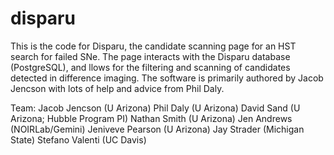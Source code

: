 # disparu

This is the code for Disparu, the candidate scanning page for an HST search 
for failed SNe. The page interacts with the Disparu database (PostgreSQL), 
and llows for the filtering and scanning of candidates detected in 
difference imaging. The software is primarily authored by Jacob Jencson
with lots of help and advice from Phil Daly.

Team:
Jacob Jencson (U Arizona)
Phil Daly (U Arizona)
David Sand (U Arizona; Hubble Program PI)
Nathan Smith (U Arizona)
Jen Andrews (NOIRLab/Gemini)
Jeniveve Pearson (U Arizona)
Jay Strader (Michigan State)
Stefano Valenti (UC Davis)
